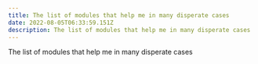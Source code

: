 ```yaml
---
title: The list of modules that help me in many disperate cases
date: 2022-08-05T06:33:59.151Z
description: The list of modules that help me in many disperate cases
---
```

The list of modules that help me in many disperate cases